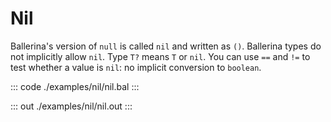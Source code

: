 # Nil

Ballerina's version of `null` is called `nil` and written as `()`. 
Ballerina types do not implicitly allow `nil`.
Type `T?` means `T` or `nil`. You can use `==` and `!=` to test whether a value is `nil`: no implicit conversion to
`boolean`.

::: code ./examples/nil/nil.bal :::

::: out ./examples/nil/nil.out :::